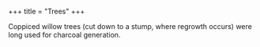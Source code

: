 +++
title = "Trees"
+++

Coppiced willow trees (cut down to a stump, where regrowth occurs) were long used for charcoal generation. 